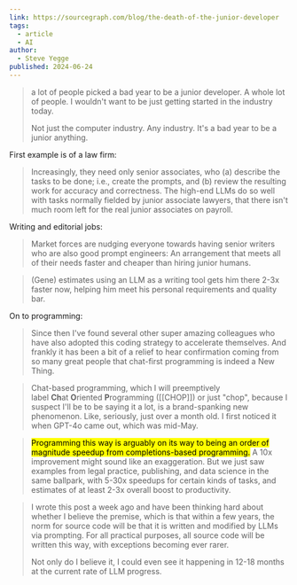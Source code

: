 ```yaml
---
link: https://sourcegraph.com/blog/the-death-of-the-junior-developer
tags:
  - article
  - AI
author:
  - Steve Yegge
published: 2024-06-24
---
```

> a lot of people picked a bad year to be a junior developer. A whole lot of people. I wouldn't want to be just getting started in the industry today.
> 
> Not just the computer industry. Any industry. It's a bad year to be a junior anything.

First example is of a law firm:

> Increasingly, they need only senior associates, who (a) describe the tasks to be done; i.e., create the prompts, and (b) review the resulting work for accuracy and correctness. The high-end LLMs do so well with tasks normally fielded by junior associate lawyers, that there isn't much room left for the real junior associates on payroll.

Writing and editorial jobs:

> Market forces are nudging everyone towards having senior writers who are also good prompt engineers: An arrangement that meets all of their needs faster and cheaper than hiring junior humans.

> (Gene) estimates using an LLM as a writing tool gets him there 2-3x faster now, helping him meet his personal requirements and quality bar.

On to programming:

> Since then I've found several other super amazing colleagues who have also adopted this coding strategy to accelerate themselves. And frankly it has been a bit of a relief to hear confirmation coming from so many great people that chat-first programming is indeed a New Thing.

> Chat-based programming, which I will preemptively label **Ch**at **O**riented **P**rogramming ([[CHOP]]) or just "chop", because I suspect I'll be to be saying it a lot, is a brand-spanking new phenomenon. Like, seriously, just over a month old. I first noticed it when GPT-4o came out, which was mid-May.

> <mark>Programming this way is arguably on its way to being an order of magnitude speedup from completions-based programming.</mark> A 10x improvement might sound like an exaggeration. But we just saw examples from legal practice, publishing, and data science in the same ballpark, with 5-30x speedups for certain kinds of tasks, and estimates of at least 2-3x overall boost to productivity.

> I wrote this post a week ago and have been thinking hard about whether I believe the premise, which is that within a few years, the norm for source code will be that it is written and modified by LLMs via prompting. For all practical purposes, all source code will be written this way, with exceptions becoming ever rarer.
>
> Not only do I believe it, I could even see it happening in 12-18 months at the current rate of LLM progress.